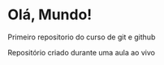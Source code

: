 # Olá, Mundo!
 Primeiro repositorio do curso de git e github

 Repositório criado durante uma aula ao vivo
